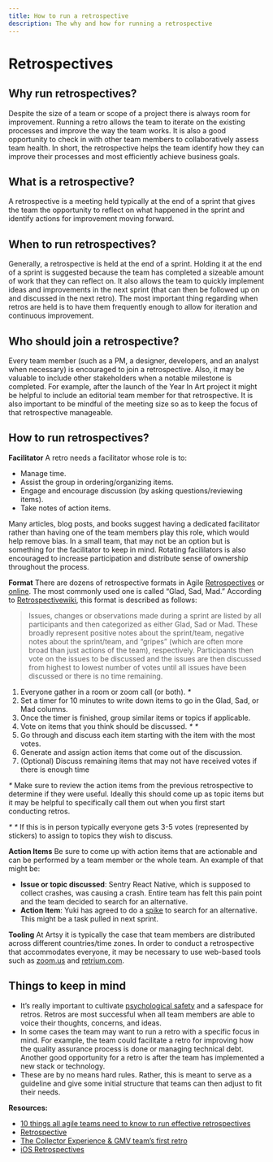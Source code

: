 ```yaml
---
title: How to run a retrospective
description: The why and how for running a retrospective
---
```


# Retrospectives

## Why run retrospectives?

Despite the size of a team or scope of a project there is always room for improvement. Running a retro allows the
team to iterate on the existing processes and improve the way the team works. It is also a good opportunity to
check in with other team members to collaboratively assess team health. In short, the retrospective helps the team
identify how they can improve their processes and most efficiently achieve business goals.

## What is a retrospective?

A retrospective is a meeting held typically at the end of a sprint that gives the team the opportunity to reflect
on what happened in the sprint and identify actions for improvement moving forward.

## When to run retrospectives?

Generally, a retrospective is held at the end of a sprint. Holding it at the end of a sprint is suggested because
the team has completed a sizeable amount of work that they can reflect on. It also allows the team to quickly
implement ideas and improvements in the next sprint (that can then be followed up on and discussed in the next
retro). The most important thing regarding when retros are held is to have them frequently enough to allow for
iteration and continuous improvement.

## Who should join a retrospective?

Every team member (such as a PM, a designer, developers, and an analyst when necessary) is encouraged to join a
retrospective. Also, it may be valuable to include other stakeholders when a notable milestone is completed. For
example, after the launch of the Year In Art project it might be helpful to include an editorial team member for
that retrospective. It is also important to be mindful of the meeting size so as to keep the focus of that
retrospective manageable.

## How to run retrospectives?

**Facilitator** A retro needs a facilitator whose role is to:

- Manage time.
- Assist the group in ordering/organizing items.
- Engage and encourage discussion (by asking questions/reviewing items).
- Take notes of action items.

Many articles, blog posts, and books suggest having a dedicated facilitator rather than having one of the team
members play this role, which would help remove bias. In a small team, that may not be an option but is something
for the facilitator to keep in mind. Rotating facililators is also encouraged to increase participation and
distribute sense of ownership throughout the process.

**Format** There are dozens of retrospective formats in Agile
[Retrospectives](https://www.amazon.com/Agile-Retrospectives-Making-Teams-Great/dp/0977616649) or
[online](https://retrospectivewiki.org/index.php?title=Retrospective_Plans). The most commonly used one is called
“Glad, Sad, Mad.” According to
[Retrospectivewiki](https://retrospectivewiki.org/index.php?title=Agile_Retrospective_Resource_Wiki), this format is
described as follows:

> Issues, changes or observations made during a sprint are listed by all participants and then categorized as
> either Glad, Sad or Mad. These broadly represent positive notes about the sprint/team, negative notes about the
> sprint/team, and “gripes” (which are often more broad than just actions of the team), respectively. Participants
> then vote on the issues to be discussed and the issues are then discussed from highest to lowest number of votes
> until all issues have been discussed or there is no time remaining.

1. Everyone gather in a room or zoom call (or both). _\*_
2. Set a timer for 10 minutes to write down items to go in the Glad, Sad, or Mad columns.
3. Once the timer is finished, group similar items or topics if applicable.
4. Vote on items that you think should be discussed. _\* \*_
5. Go through and discuss each item starting with the item with the most votes.
6. Generate and assign action items that come out of the discussion.
7. (Optional) Discuss remaining items that may not have received votes if there is enough time

_\*_ Make sure to review the action items from the previous retrospective to determine if they were useful. Ideally
this should come up as topic items but it may be helpful to specifically call them out when you first start
conducting retros.

_\* \*_ If this is in person typically everyone gets 3-5 votes (represented by stickers) to assign to topics they
wish to discuss.

**Action Items** Be sure to come up with action items that are actionable and can be performed by a team member or
the whole team. An example of that might be:

- **Issue or topic discussed**: Sentry React Native, which is supposed to collect crashes, was causing a crash.
  Entire team has felt this pain point and the team decided to search for an alternative.
- **Action Item**: Yuki has agreed to do a [spike](http://v4.scaledagileframework.com/spikes/) to search for an
  alternative. This might be a task pulled in next sprint.

**Tooling** At Artsy it is typically the case that team members are distributed across different countries/time
zones. In order to conduct a retrospective that accommodates everyone, it may be necessary to use web-based tools
such as [zoom.us](https://zoom.us/) and [retrium.com](https://www.retrium.com/).

## Things to keep in mind

- It’s really important to cultivate
  [psychological safety](https://ashfurrow.com/blog/building-compassionate-software/#teams-with-psychological-safety-perform-better)
  and a safespace for retros. Retros are most successful when all team members are able to voice their thoughts,
  concerns, and ideas.
- In some cases the team may want to run a retro with a specific focus in mind. For example, the team could
  facilitate a retro for improving how the quality assurance process is done or managing technical debt. Another
  good opportunity for a retro is after the team has implemented a new stack or technology.
- These are by no means hard rules. Rather, this is meant to serve as a guideline and give some initial structure
  that teams can then adjust to fit their needs.

**Resources:**

- [10 things all agile teams need to know to run effective retrospectives](https://blog.retrium.com/10-things-all-agile-teams-need-to-know-to-run-effective-retrospectives)
- [Retrospective](https://www.atlassian.com/team-playbook/plays/retrospective)
- [The Collector Experience & GMV team’s first retro](https://github.com/artsy/collector-experience/wiki/Our-First-Retro)
- [iOS Retrospectives](https://artsy.github.io/blog/2017/05/27/ios-retrospectives/)
